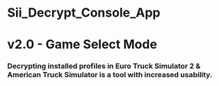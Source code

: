
# Sii_Decrypt_Console_App 
# v2.0 - Game Select Mode
### Decrypting installed profiles in Euro Truck Simulator 2 & American Truck Simulator is a tool with increased usability.


